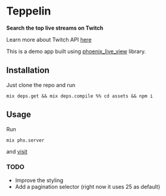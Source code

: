 # Teppelin

**Search the top live streams on Twitch**

Learn more about Twitch API [here](https://dev.twitch.tv/)

This is a demo app built using [phoenix_live_view](https://github.com/phoenixframework/phoenix_live_view) library.

## Installation

Just clone the repo and run

```shell
mix deps.get && mix deps.compile %% cd assets && npm i
```

## Usage

Run 
```shell
mix phx.server
```

and [visit](http://localhost:4000)

### TODO

- Improve the styling
- Add a pagination selector (right now it uses 25 as default)

